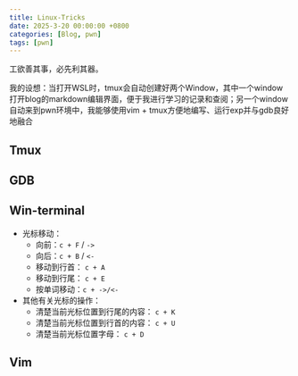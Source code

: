```yaml
---
title: Linux-Tricks
date: 2025-3-20 00:00:00 +0800
categories: [Blog, pwn]
tags: [pwn]
---
```


工欲善其事，必先利其器。

我的设想：当打开WSL时，tmux会自动创建好两个Window，其中一个window打开blog的markdown编辑界面，便于我进行学习的记录和查阅；另一个window自动来到pwn环境中，我能够使用vim + tmux方便地编写、运行exp并与gdb良好地融合

## Tmux

## GDB

## Win-terminal
- 光标移动：
  - 向前：`c + F` / `->`
  - 向后：`c + B` / `<-`
  - 移动到行首： `c + A`
  - 移动到行尾： `c + E`
  - 按单词移动：`c + ->/<-`
- 其他有关光标的操作：
  - 清楚当前光标位置到行尾的内容： `c + K`
  - 清楚当前光标位置到行首的内容： `c + U`
  - 清楚当前光标位置字母： `c + D`
## Vim

